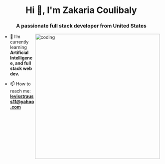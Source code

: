 <h1 align="center">Hi 👋, I'm Zakaria Coulibaly</h1>
<h3 align="center">A passionate full stack developer from United States</h3>
<img align="right" alt="coding" width="400" src="https://cdn.dribbble.com/users/1292677/screenshots/6139167/avento.gif">

- 🌱 I’m currently learning **Artificial Intelligence, and full stack web dev.**

- 📫 How to reach me: **levisstrauss11@yahoo.com**
